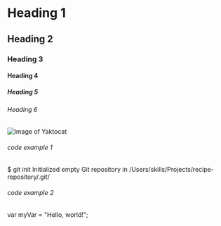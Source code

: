 # Heading 1
## Heading 2
### Heading 3
#### Heading 4
##### Heading 5
###### Heading 6

![Image of Yaktocat](https://octodex.github.com/images/yaktocat.png)

###### code example 1
$ git init
Initialized empty Git repository in /Users/skills/Projects/recipe-repository/.git/

###### code example 2
var myVar = "Hello, world!";

